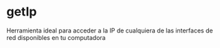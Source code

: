 # getIp
Herramienta ideal para acceder a la IP de cualquiera de las interfaces de red disponibles en tu computadora
